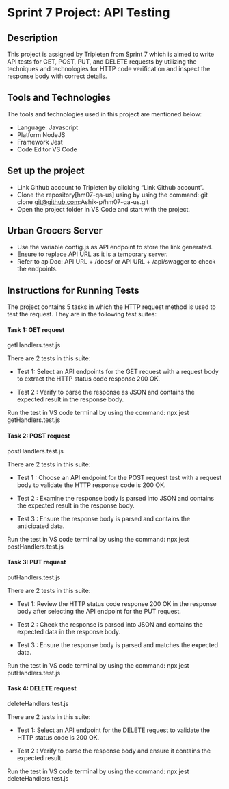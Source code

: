 # Sprint 7 Project: API Testing

## Description
This project is assigned by Tripleten from Sprint 7 which is aimed to write API tests for  GET, POST, PUT, and DELETE requests by utilizing the techniques and technologies for HTTP code verification and inspect the response body with correct details.

## Tools and Technologies
The tools and technologies used in this project are mentioned below:
* Language:
Javascript
* Platform
NodeJS 
* Framework
Jest
* Code Editor
VS Code

## Set up the project
* Link Github account to Tripleten by clicking “Link Github account”.
* Clone the repository[hm07-qa-us] using by using the command: git clone git@github.com:Ashik-p/hm07-qa-us.git
* Open the project folder in VS Code and start with the project.

## Urban Grocers Server
* Use the variable config.js as API endpoint to store the link generated.
* Ensure to replace API URL as it is a temporary server.
* Refer to apiDoc: API URL + /docs/ or API URL + /api/swagger  to check the endpoints.


## Instructions for Running Tests
The project contains 5 tasks in which the HTTP request method is used to test the request. They are in the following test suites:

#### Task 1: GET request 

getHandlers.test.js

There are 2 tests in this suite:

* Test 1: Select an API endpoints for the GET request with a request body to extract the HTTP status code response 200 OK.

* Test 2 : Verify to parse the response as JSON and contains the expected result in the response body.


Run the test in VS code terminal by using the command:
npx jest getHandlers.test.js

#### Task 2: POST request 

postHandlers.test.js

There are 2 tests in this suite:

* Test 1 : Choose an API endpoint for the POST request test with a request body to validate the HTTP response code is 200 OK.

* Test 2 : Examine the response body is parsed into JSON and contains the expected result in the response body.

* Test 3 : Ensure the response body is parsed and contains the anticipated data. 

Run the test in VS code terminal by using the command:
npx jest postHandlers.test.js


#### Task 3: PUT request 

putHandlers.test.js

There are 2 tests in this suite:

* Test 1: Review the HTTP status code response 200 OK in the response body after selecting the API endpoint  for the PUT request.

* Test 2 : Check the response is parsed into JSON and contains the expected data in the response body.

* Test 3 : Ensure the response body is parsed and matches the expected data.

Run the test in VS code terminal by using the command:
npx jest putHandlers.test.js


#### Task 4: DELETE request 

deleteHandlers.test.js

There are 2 tests in this suite:

* Test 1: Select an API endpoint for the DELETE request to validate the HTTP status code is  200 OK.

* Test 2 : Verify to parse the response body and ensure it contains the expected result.

Run the test in VS code terminal by using the command:
npx jest deleteHandlers.test.js
